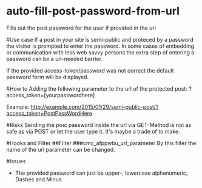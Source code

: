 # auto-fill-post-password-from-url
Fills out the post password for the user if provided in the url

#Use case
If a post in your site is semi-public and proteced by a password the visiter is prompted to enter the password.
In some cases of embedding or communication with less web savvy persons the extra step of entering a password can be a un-needed barrier.

If the provided access-token/password was not correct the default password form will be displayed.

#How to
Adding the following parameter to the url of the protected post:
?access_token=[yourpasswordhere]

Example:
http://example.com/2015/01/29/semi-public-post/?access_token=PostPassWordHere

#Risks
Sending the post password inside the url via GET-Method is not as safe as via POST or let the user type it.
It's maybe a trade of to make.

#Hooks and Filter
##Filter
###cmc_afppwbu_url_parameter
By this filter the name of the url parameter can be changed.

#Issues
- The provided password can just be upper-, lowercase alphanumeric, Dashes and Minus.
